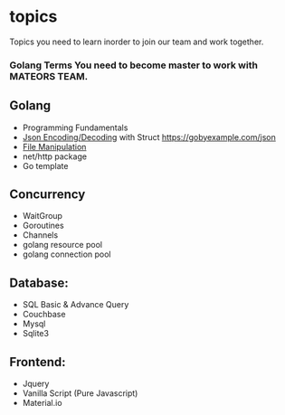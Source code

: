 # topics
Topics you need to learn inorder to join our team and work together.

### Golang Terms You need to become master to work with MATEORS TEAM.

## Golang
* Programming Fundamentals
* [Json Encoding/Decoding](https://www.sohamkamani.com/golang/json/) with Struct https://gobyexample.com/json
* [File Manipulation](https://www.devdungeon.com/content/working-files-go)
* net/http package
* Go template

## Concurrency
* WaitGroup
* Goroutines
* Channels
* golang resource pool
* golang connection pool

## Database:
* SQL Basic & Advance Query
* Couchbase
* Mysql
* Sqlite3

## Frontend:
* Jquery
* Vanilla Script (Pure Javascript)
* Material.io
